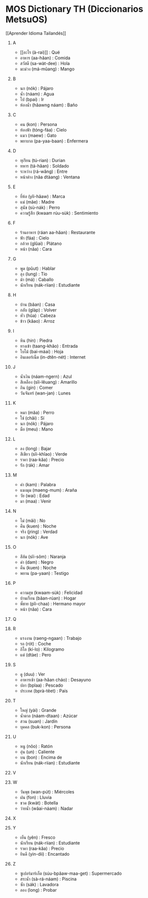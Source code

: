 # MOS Dictionary  TH (Diccionarios MetsuOS)

[[Aprender Idioma Tailandés]]

1. A
   - [[อะไร (à-rai)]] : Qué
   - อาหาร (aa-hăan) : Comida
   - สวัสดี (sa-wàt-dee) : Hola
   - มะม่วง (má-mûang) : Mango

2. B
   - นก (nók) : Pájaro
   - น้ำ (náam) : Agua
   - ไป (bpai) : Ir
   - ห้องน้ำ (hâawng náam) : Baño

3. C
   - คน (kon) : Persona
   - ท้องฟ้า (tóng-fáa) : Cielo
   - แมว (maew) : Gato
   - พยาบาล (pa-yaa-baan) : Enfermera

4. D
   - ทุเรียน (tú-rian) : Durian
   - ทหาร (tá-hăan) : Soldado
   - ระหว่าง (rá-wăng) : Entre
   - หน้าต่าง (nâa dtàang) : Ventana

5. E
   - ยี่ห้อ (yîi-hâaw) : Marca
   - แม่ (mâe) : Madre
   - สุนัข (sù-nák) : Perro
   - ความรู้สึก (kwaam rúu-sùk) : Sentimiento

6. F
   - ร้านอาหาร (ráan aa-hăan) : Restaurante
   - ฟ้า (fáa) : Cielo
   - กล้วย (glûai) : Plátano
   - หน้า (nâa) : Cara

7. G
   - พูด (pûut) : Hablar
   - ลุง (lung) : Tío
   - ม้า (má) : Caballo
   - นักเรียน (nák-riian) : Estudiante

8. H
   - บ้าน (bâan) : Casa
   - กลับ (glàp) : Volver
   - หัว (hŭa) : Cabeza
   - ข้าว (kâao) : Arroz

9. I
   - หิน (hin) : Piedra
   - ทางเข้า (taang-khâo) : Entrada
   - ใบไม้ (bai-máai) : Hoja
   - อินเตอร์เน็ต (in-dtĕn-nét) : Internet

10. J
    - น้ำเงิน (náam-ngern) : Azul
    - สีเหลือง (sĭi-lĕuang) : Amarillo
    - กิน (gin) : Comer
    - วันจันทร์ (wan-jan) : Lunes

11. K
    - หมา (măa) : Perro
    - ใช่ (châi) : Sí
    - นก (nók) : Pájaro
    - มือ (meu) : Mano

12. L
    - ลง (long) : Bajar
    - สีเขียว (sĭi-khĭao) : Verde
    - ราคา (raa-kăa) : Precio
    - รัก (rák) : Amar

13. M
    - คำ (kam) : Palabra
    - แมงมุม (maeng-mum) : Araña
    - วัย (wai) : Edad
    - มา (maa) : Venir

14. N
    - ไม่ (mâi) : No
    - คืน (kuen) : Noche
    - จริง (jring) : Verdad
    - นก (nók) : Ave

15. O
    - สีส้ม (sĭi-sôm) : Naranja
    - ดำ (dam) : Negro
    - คืน (kuen) : Noche
    - พยาน (pa-yaan) : Testigo

16. P
    - ความสุข (kwaam-sùk) : Felicidad
    - บ้านเรือน (bâan-rúan) : Hogar
    - พี่ชาย (pîi-chaa) : Hermano mayor
    - หน้า (nâa) : Cara

17. Q

18. R
    - แรงงาน (raeng-ngaan) : Trabajo
    - รถ (rót) : Coche
    - กิโล (kí-lo) : Kilogramo
    - แต่ (dtàe) : Pero

19. S
    - ดู (duu) : Ver
    - อาหารเช้า (aa-hăan cháo) : Desayuno
    - ปลา (bplaa) : Pescado
    - ประเทศ (bprà-têet) : País

20. T
    - ใหญ่ (yài) : Grande
    - น้ำตาล (náam-dtaan) : Azúcar
    - สวน (suan) : Jardín
    - บุคคล (buk-kon) : Persona

21. U
    - หนู (nŏo) : Ratón
    - อุ่น (un) : Caliente
    - บน (bon) : Encima de
    - นักเรียน (nák-riian) : Estudiante

22. V

23. W
    - วันพุธ (wan-pút) : Miércoles
    - ฝน (fon) : Lluvia
    - ขวด (kwàt) : Botella
    - ว่ายน้ำ (wâai-náam) : Nadar

24. X

25. Y
    - เย็น (yên) : Fresco
    - นักเรียน (nák-riian) : Estudiante
    - ราคา (raa-kăa) : Precio
    - ยินดี (yin-dii) : Encantado

26. Z
    - ซูเปอร์มาร์เก็ต (súu-bpâaw-maa-get) : Supermercado
    - สระน้ำ (sà-rá-náam) : Piscina
    - ซัก (sák) : Lavadora
    - ลอง (long) : Probar
